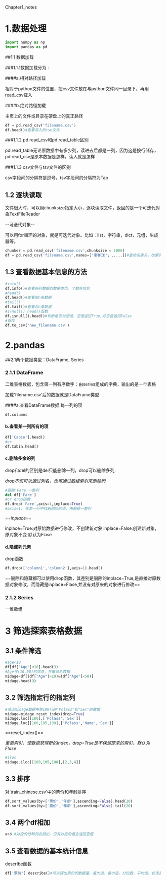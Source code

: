 Chapter1_notes

# 1.数据处理

```python
import numpy as np
import pandas as pd
```

##1.1 数据加载

###1.1.1数据加载分为 :

####a.相对路径加载

相对于python文件的位置，把csv文件放在与python文件同一目录下，再用read_csv载入

####b.绝对路径加载

主页上的文件或目录在硬盘上的真正路径

```python
df = pd.read_csv('filename.csv')
df.head()#查看导入的csv文件
```

###1.1.2 pd.read_csv和pd.read_table区别

pd.read_table无论原数据中有多少列，读进去后都是一列，因为这是按行储存，pd.read_csv是原本数据是怎样，读入就是怎样

###1.1.3 csv文件与tsv文件的区别

csv字段间的分隔符是逗号，tsv字段间的分隔符为Tab

## 1.2 逐块读取

文件很大时，可以用chunksize指定大小，逐块读取文件，返回的是一个可迭代对象TextFileReader

--可迭代对象--

可以用for循环的对象，就是可迭代对象。比如：list，字符串，dict，元组，生成器等。

```python
chunker = pd.read_csv('filename.csv',chunksize = 1000)
df = pd.read_csv('filename.csv',names=['乘客ID'，.....])#重命名表头，改索引
```

## 1.3 查看数据基本信息的方法

```python
#info()
df.info()#查看各列数据的数据类型，个数等信息
#head()
df.head()#查看前n条数据
#tail()
df.tail()#查看后n条数据
#isnull().head()函数
df.isnull().head()#判断是否为空值，空值返回True,非空值返回False
#保存
df.to_csv('new_filename.csv')
```



# 2.pandas

##2.1两个数据类型：DataFrame, Series

### 2.1.1 DataFrame

二维表格数据，包含第一列有序数字：由series组成的字典，输出的是一个表格

加载'filename.csv'后的数据就是DataFrame类型

####a.查看DataFrame数据 每一列的项

```python
df.columns
```

#### b.查看某一列所有的项

```python
df['Cabin'].head()
#or
df.Cabin.head()
```

#### c.删除多余的列

drop和del的区别是del只能删除一列，drop可以删除多列;

*drop不仅可以通过列名，也可通过数组索引来删除列*

```python
#删除'Fare'一整列
del df['Fare']
#or drop函数
df.drop('Fare',axis=1,inplace=True)
#axis=1: 在第一行中找到相应的项，再删掉一整列
```

*==inplace==*

inplace=True:对原始数据进行修改，不创建新对象
inplace=False:创建新对象，原对象不变
默认为Flase

#### d.隐藏列元素

drop函数

```python
df.drop(['column1','column2'],axis=1).head()
```

==删除和隐藏都可以使用drop函数，其差别是删除的inplace=True,是直接对原数据对象修改，而隐藏是inplace=Flase,并没有对原来的对象进行修改==

### 2.1.2 Series

一维数组

# 3 筛选探索表格数据

## 3.1 条件筛选

```python
#age<10
df[df["Age"]<10].head(3)
#Age在[10,50]的信息，并重命名数据
midage=df[(df["Age"]>10)&(df["Age"]<50)]
midage.head(3)
```

## 3.2 筛选指定行的指定列

```python
#筛选midage数据中第100行的"Pclass"和"Sex"的数据
midage=midage.reset_index(drop=True)
midage.loc[[100],['Pclass','Sex']]
midage.loc[[100,105,108],['Pclass','Name','Sex']]
```

==reset_index()==

*重置索引，使数据获得新的index，drop=True是不保留原来的索引，默认为Flase*

```python
#iloc
midage.iloc[[100,105,108],[2,3,4]]
```

## 3.3 排序

对’train_chinese.csv’中的票价和年龄排序

```python
df.sort_values(by=['票价','年龄'],ascending=False).head(20)
df.sort_values(by=['票价','年龄'],ascending=False).tail(20)
```

## 3.4 两个df相加

```python
a+b #对应的行和列会相加，没有对应的值会返回空值
```

## 3.5 查看数据的基本统计信息

describe函数

```python
df['票价'].describe()#可以得出票价的数据量，最大值，最小值，分位数，平均值，标准差
```

